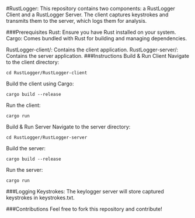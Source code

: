 #RustLogger:
This repository contains two components: a RustLogger Client and a RustLogger Server. The client captures keystrokes and transmits them to the server, which logs them for analysis.

###Prerequisites
Rust: Ensure you have Rust installed on your system.
Cargo: Comes bundled with Rust for building and managing dependencies.

RustLogger-client/: Contains the client application.
RustLogger-server/: Contains the server application.
###Instructions
Build & Run Client
Navigate to the client directory:
```
cd RustLogger/RustLogger-client
```
Build the client using Cargo:
```
cargo build --release
```
Run the client:
```
cargo run
```
Build & Run Server
Navigate to the server directory:
```
cd RustLogger/RustLogger-server
```
Build the server:
```
cargo build --release
```
Run the server:
```
cargo run
```
###Logging Keystrokes:
The keylogger server will store captured keystrokes in keystrokes.txt.

###Contributions
Feel free to fork this repository and contribute!

